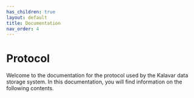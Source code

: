 ```yaml
---
has_children: true
layout: default
title: Documentation
nav_order: 4
---
```

# Protocol
Welcome to the documentation for the protocol used by the Kalavar data storage system.
In this documentation, you will find information on the following contents.
